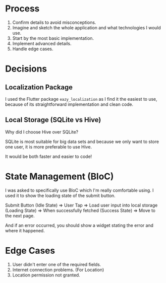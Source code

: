 
# Process

1. Confirm details to avoid misconceptions.
2. Imagine and sketch the whole application and what technologies I would use.
3. Start by the most basic implementation.
4. Implement advanced details.
5. Handle edge cases.

# Decisions

## Localization Package

I used the Flutter package `eazy_localization` as I find it the easiest to use, because of its straightforward implementation and clean code.
## Local Storage (SQLite vs Hive)

Why did I choose Hive over SQLite?

SQLite is most suitable for big data sets and because we only want to store one user, it is more preferable to use Hive.

It would be both faster and easier to code!

# State Management (BloC)

I was asked to specifically use BloC which I'm really comfortable using. I used it to show the loading state of the submit button.

Submit Button (Idle State) => User Tap => Load user input into local storage (Loading State) => When successfully fetched (Success State) => Move to the next page.

And if an error occurred, you should show a widget stating the error and where it happened.


# Edge Cases

1. User didn't enter one of the required fields.
2. Internet connection problems. (For Location)
3. Location permission not granted.
